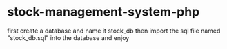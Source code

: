 # stock-management-system-php
first create a database and name it stock_db
then import the sql file named "stock_db.sql" into the database
and enjoy
